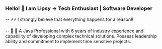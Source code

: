 ### Hello! 👋 I am Lipsy -> Tech Enthusiast | Software Developer

-- ⚡⚡  I strongly believe that everything happens for a reason!!

-- 🔭 🔭 A Java Professional with 6 years of industry experience and capability of developing complex technical solutions. Possess leadership ability and commitment to implement time sensitive projects.

<!--

Here are some ideas to get you started:

- 🔭 I’m currently working on ...
- 🌱 I’m currently learning ...
- 👯 I’m looking to collaborate on ...
- 🤔 I’m looking for help with ...
- 💬 Ask me about ...
- 📫 How to reach me: ...
- 😄 Pronouns: ...
- ⚡ Fun fact: ...
-->
